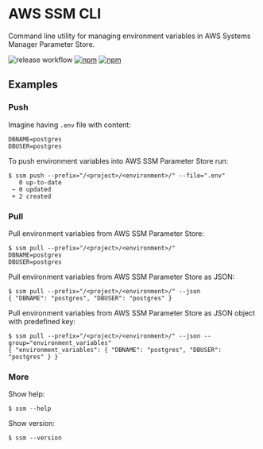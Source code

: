 # AWS SSM CLI

Command line utility for managing environment variables in AWS Systems Manager Parameter Store.

[npm]: https://npmjs.com/@sudolabs-io/aws-ssm-cli

![release workflow](https://github.com/sudolabs-io/aws-ssm-cli/actions/workflows/release.yml/badge.svg) [![npm](https://img.shields.io/npm/v/@sudolabs-io/aws-ssm-cli)][npm] [![npm](https://img.shields.io/npm/dm/@sudolabs-io/aws-ssm-cli)][npm]

## Examples

### Push

Imagine having `.env` file with content:

```
DBNAME=postgres
DBUSER=postgres
```

To push environment variables into AWS SSM Parameter Store run:

```
$ ssm push --prefix="/<project>/<environment>/" --file=".env"
   0 up-to-date
 ~ 0 updated
 + 2 created
```

### Pull

Pull environment variables from AWS SSM Parameter Store:

```
$ ssm pull --prefix="/<project>/<environment>/"
DBNAME=postgres
DBUSER=postgres
```

Pull environment variables from AWS SSM Parameter Store as JSON:

```
$ ssm pull --prefix="/<project>/<environment>/" --json
{ "DBNAME": "postgres", "DBUSER": "postgres" }
```

Pull environment variables from AWS SSM Parameter Store as JSON object with predefined key:

```
$ ssm pull --prefix="/<project>/<environment>/" --json --group="environment_variables"
{ "environment_variables": { "DBNAME": "postgres", "DBUSER": "postgres" } }
```

### More

Show help:

```
$ ssm --help
```

Show version:

```
$ ssm --version
```
